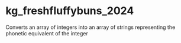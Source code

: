 # kg_freshfluffybuns_2024

Converts an array of integers into an array of strings representing the phonetic equivalent of the integer